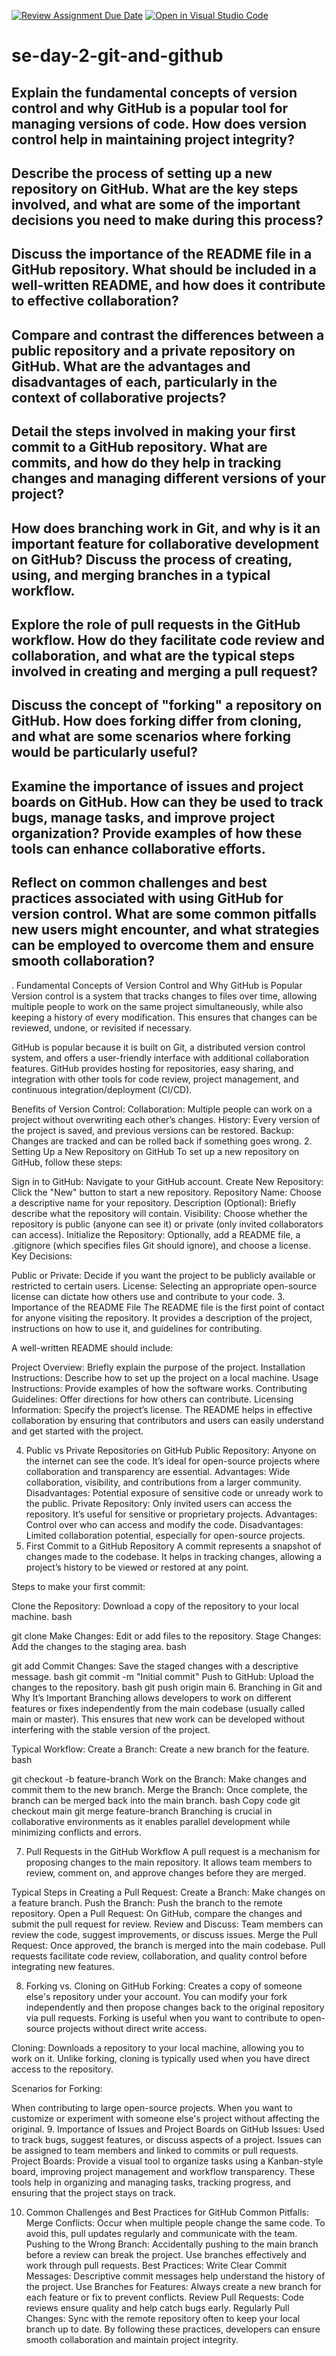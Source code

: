 [![Review Assignment Due Date](https://classroom.github.com/assets/deadline-readme-button-22041afd0340ce965d47ae6ef1cefeee28c7c493a6346c4f15d667ab976d596c.svg)](https://classroom.github.com/a/8wgCKhpZ)
[![Open in Visual Studio Code](https://classroom.github.com/assets/open-in-vscode-2e0aaae1b6195c2367325f4f02e2d04e9abb55f0b24a779b69b11b9e10269abc.svg)](https://classroom.github.com/online_ide?assignment_repo_id=15602922&assignment_repo_type=AssignmentRepo)
# se-day-2-git-and-github
## Explain the fundamental concepts of version control and why GitHub is a popular tool for managing versions of code. How does version control help in maintaining project integrity?
## Describe the process of setting up a new repository on GitHub. What are the key steps involved, and what are some of the important decisions you need to make during this process?

## Discuss the importance of the README file in a GitHub repository. What should be included in a well-written README, and how does it contribute to effective collaboration?

## Compare and contrast the differences between a public repository and a private repository on GitHub. What are the advantages and disadvantages of each, particularly in the context of collaborative projects?

## Detail the steps involved in making your first commit to a GitHub repository. What are commits, and how do they help in tracking changes and managing different versions of your project?

## How does branching work in Git, and why is it an important feature for collaborative development on GitHub? Discuss the process of creating, using, and merging branches in a typical workflow.

## Explore the role of pull requests in the GitHub workflow. How do they facilitate code review and collaboration, and what are the typical steps involved in creating and merging a pull request?

## Discuss the concept of "forking" a repository on GitHub. How does forking differ from cloning, and what are some scenarios where forking would be particularly useful?

## Examine the importance of issues and project boards on GitHub. How can they be used to track bugs, manage tasks, and improve project organization? Provide examples of how these tools can enhance collaborative efforts.

## Reflect on common challenges and best practices associated with using GitHub for version control. What are some common pitfalls new users might encounter, and what strategies can be employed to overcome them and ensure smooth collaboration?
. Fundamental Concepts of Version Control and Why GitHub is Popular
Version control is a system that tracks changes to files over time, allowing multiple people to work on the same project simultaneously, while also keeping a history of every modification. This ensures that changes can be reviewed, undone, or revisited if necessary.

GitHub is popular because it is built on Git, a distributed version control system, and offers a user-friendly interface with additional collaboration features. GitHub provides hosting for repositories, easy sharing, and integration with other tools for code review, project management, and continuous integration/deployment (CI/CD).

Benefits of Version Control:
Collaboration: Multiple people can work on a project without overwriting each other’s changes.
History: Every version of the project is saved, and previous versions can be restored.
Backup: Changes are tracked and can be rolled back if something goes wrong.
2. Setting Up a New Repository on GitHub
To set up a new repository on GitHub, follow these steps:

Sign in to GitHub: Navigate to your GitHub account.
Create New Repository: Click the "New" button to start a new repository.
Repository Name: Choose a descriptive name for your repository.
Description (Optional): Briefly describe what the repository will contain.
Visibility: Choose whether the repository is public (anyone can see it) or private (only invited collaborators can access).
Initialize the Repository: Optionally, add a README file, a .gitignore (which specifies files Git should ignore), and choose a license.
Key Decisions:

Public or Private: Decide if you want the project to be publicly available or restricted to certain users.
License: Selecting an appropriate open-source license can dictate how others use and contribute to your code.
3. Importance of the README File
The README file is the first point of contact for anyone visiting the repository. It provides a description of the project, instructions on how to use it, and guidelines for contributing.

A well-written README should include:

Project Overview: Briefly explain the purpose of the project.
Installation Instructions: Describe how to set up the project on a local machine.
Usage Instructions: Provide examples of how the software works.
Contributing Guidelines: Offer directions for how others can contribute.
Licensing Information: Specify the project’s license.
The README helps in effective collaboration by ensuring that contributors and users can easily understand and get started with the project.

4. Public vs Private Repositories on GitHub
Public Repository: Anyone on the internet can see the code. It’s ideal for open-source projects where collaboration and transparency are essential.
Advantages: Wide collaboration, visibility, and contributions from a larger community.
Disadvantages: Potential exposure of sensitive code or unready work to the public.
Private Repository: Only invited users can access the repository. It’s useful for sensitive or proprietary projects.
Advantages: Control over who can access and modify the code.
Disadvantages: Limited collaboration potential, especially for open-source projects.
5. First Commit to a GitHub Repository
A commit represents a snapshot of changes made to the codebase. It helps in tracking changes, allowing a project’s history to be viewed or restored at any point.

Steps to make your first commit:

Clone the Repository: Download a copy of the repository to your local machine.
bash

git clone <repository-url>
Make Changes: Edit or add files to the repository.
Stage Changes: Add the changes to the staging area.
bash

git add <file-name>
Commit Changes: Save the staged changes with a descriptive message.
bash
git commit -m "Initial commit"
Push to GitHub: Upload the changes to the repository.
bash
git push origin main
6. Branching in Git and Why It’s Important
Branching allows developers to work on different features or fixes independently from the main codebase (usually called main or master). This ensures that new work can be developed without interfering with the stable version of the project.

Typical Workflow:
Create a Branch: Create a new branch for the feature.
bash

git checkout -b feature-branch
Work on the Branch: Make changes and commit them to the new branch.
Merge the Branch: Once complete, the branch can be merged back into the main branch.
bash
Copy code
git checkout main
git merge feature-branch
Branching is crucial in collaborative environments as it enables parallel development while minimizing conflicts and errors.

7. Pull Requests in the GitHub Workflow
A pull request is a mechanism for proposing changes to the main repository. It allows team members to review, comment on, and approve changes before they are merged.

Typical Steps in Creating a Pull Request:
Create a Branch: Make changes on a feature branch.
Push the Branch: Push the branch to the remote repository.
Open a Pull Request: On GitHub, compare the changes and submit the pull request for review.
Review and Discuss: Team members can review the code, suggest improvements, or discuss issues.
Merge the Pull Request: Once approved, the branch is merged into the main codebase.
Pull requests facilitate code review, collaboration, and quality control before integrating new features.

8. Forking vs. Cloning on GitHub
Forking: Creates a copy of someone else's repository under your account. You can modify your fork independently and then propose changes back to the original repository via pull requests. Forking is useful when you want to contribute to open-source projects without direct write access.

Cloning: Downloads a repository to your local machine, allowing you to work on it. Unlike forking, cloning is typically used when you have direct access to the repository.

Scenarios for Forking:

When contributing to large open-source projects.
When you want to customize or experiment with someone else's project without affecting the original.
9. Importance of Issues and Project Boards on GitHub
Issues: Used to track bugs, suggest features, or discuss aspects of a project. Issues can be assigned to team members and linked to commits or pull requests.
Project Boards: Provide a visual tool to organize tasks using a Kanban-style board, improving project management and workflow transparency.
These tools help in organizing and managing tasks, tracking progress, and ensuring that the project stays on track.

10. Common Challenges and Best Practices for GitHub
Common Pitfalls:
Merge Conflicts: Occur when multiple people change the same code. To avoid this, pull updates regularly and communicate with the team.
Pushing to the Wrong Branch: Accidentally pushing to the main branch before a review can break the project. Use branches effectively and work through pull requests.
Best Practices:
Write Clear Commit Messages: Descriptive commit messages help understand the history of the project.
Use Branches for Features: Always create a new branch for each feature or fix to prevent conflicts.
Review Pull Requests: Code reviews ensure quality and help catch bugs early.
Regularly Pull Changes: Sync with the remote repository often to keep your local branch up to date.
By following these practices, developers can ensure smooth collaboration and maintain project integrity.











